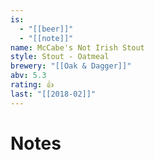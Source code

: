 ```yaml
---
is:
  - "[[beer]]"
  - "[[note]]"
name: McCabe's Not Irish Stout
style: Stout - Oatmeal
brewery: "[[Oak & Dagger]]"
abv: 5.3
rating: 👍
last: "[[2018-02]]"
---
```

# Notes

